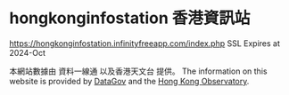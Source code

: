 # hongkonginfostation 香港資訊站


https://hongkonginfostation.infinityfreeapp.com/index.php
SSL Expires at	2024-Oct

本網站數據由 資料一線通 以及香港天文台 提供。
The information on this website is provided by [DataGov](https://data.gov.hk/tc/city-dashboard) and the [Hong Kong Observatory](https://www.weather.gov.hk/en/index.html).
